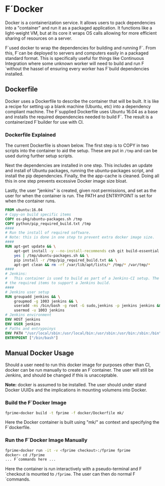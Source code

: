 # F´Docker

Docker is a containerization service. It allows users to pack dependencies into a "container" and
run it as a packaged application. It functions like a light-weight VM, but at its core it wraps
OS calls allowing for more efficient sharing of resources on a server.

F´used docker to wrap the dependencies for building and running F´. From this, F´can be deployed
to servers and computers easily in a packaged standard format. This is specifically useful for
things like Continuous Integration where some unknown worker will need to build and run F´without
the hassel of ensuring every worker has F´build dependencies installed.

## Dockerfile

Docker uses a Dockerfile to describe the container that will be built. It is like a recipe for
setting up a blank machine (Ubuntu, etc) into a dependency compliant machine. The F´supplied
Dockerfile uses Ubuntu 16.04 as a base and installs the required dependencies needed to build F´.
The result is a containerized F´builder for use with CI.

### Dockerfile Explained

The current Dockerfile is shown below. The first step is to COPY in two scripts into the container
to aid the setup. These are put in `/tmp` and can be used during further setup scripts.

Next the dependencies are installed in one step. This includes an update and install of Ubuntu
packages, running the ubuntu-packages script, and install the pip dependencies. Finally, the the
app-cache is cleaned. Doing all this in one step prevents excessive Docker image size bloat.

Lastly, the user "jenkins" is created, given root permissions, and set as the user for when the
container is run. The PATH and ENTRYPOINT is set for when the container runs.

```Dockerfile
FROM ubuntu:16.04
# Copy-on build specific items 
COPY os-pkg/ubuntu-packages.sh /tmp
COPY python/pip_required_build.txt /tmp
####
# Run the install of required software.
# Note: this is done in one step to prevent extra docker image size.
####
RUN apt-get update && \
    apt-get install -y --no-install-recommends csh git build-essential && \
    yes | /tmp/ubuntu-packages.sh && \
    pip install -r /tmp/pip_required_build.txt && \
    apt-get clean && rm -rf /var/lib/apt/lists/* /tmp/* /var/tmp/*
####
# Jenkins:
#   This container is used to build as part of a Jenkins-CI setup. The following lines add in
# the required items to support a Jenkins build.
####
# Jenkins user setup
RUN groupadd jenkins && \
    groupmod -g 1003 jenkins && \
    useradd -ms /bin/bash -g root -G sudo,jenkins -p jenkins jenkins && \
    usermod -u 1003 jenkins
# Jenkins environment
ENV HOST jenkins
ENV USER jenkins
# Paths and entrypoinys
ENV PATH "/usr/local/sbin:/usr/local/bin:/usr/sbin:/usr/bin:/sbin:/bin"
ENTRYPOINT ["/bin/bash"]
``` 

## Manual Docker Usage

Should a user need to run this docker image for purposes other than CI, docker can be run manually to
create an F´container. The user will still be Jenkins, and should be changed if this is unacceptable.

**Note:** docker is assumed to be installed. The user should under stand Docker UUIDs and the
implications in mounting volumens into Docker.

### Build the F´Docker Image
```bash 
fprime>docker build -t fprime -f docker/Dockerfile mk/
``` 
Here the Docker container is built using "mk/" as context and specifying the F´dockerfile.

### Run the F´Docker Image Manually
```bash
fprime>docker run -it -v <fprime checkout>:/fprime fprime
docker> cd /fprime
... F´commands here ...
``` 
Here the container is run interactively with a pseudo-terminal and F´checkout is mounted to
`/fprime`. The user can then do normal F´commands.